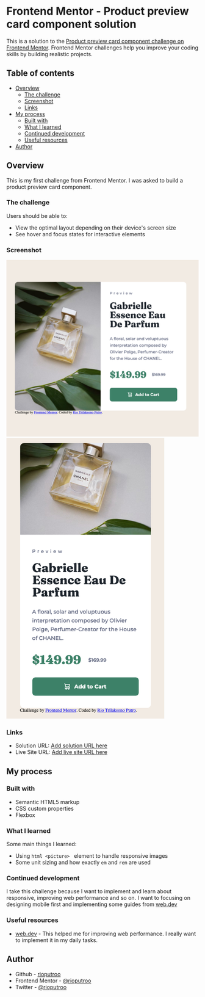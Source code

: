 # Frontend Mentor - Product preview card component solution

This is a solution to the [Product preview card component challenge on Frontend Mentor](https://www.frontendmentor.io/challenges/product-preview-card-component-GO7UmttRfa). Frontend Mentor challenges help you improve your coding skills by building realistic projects. 

## Table of contents

- [Overview](#overview)
  - [The challenge](#the-challenge)
  - [Screenshot](#screenshot)
  - [Links](#links)
- [My process](#my-process)
  - [Built with](#built-with)
  - [What I learned](#what-i-learned)
  - [Continued development](#continued-development)
  - [Useful resources](#useful-resources)
- [Author](#author)

## Overview
This is my first challenge from Frontend Mentor. I was asked to build a product preview card component.

### The challenge

Users should be able to:

- View the optimal layout depending on their device's screen size
- See hover and focus states for interactive elements

### Screenshot

![Desktop Version](./screenshot/screenshot-desktop.png)
![Mobile Version](./screenshot/screenshot-mobile.png)

### Links

- Solution URL: [Add solution URL here](https://your-solution-url.com)
- Live Site URL: [Add live site URL here](https://your-live-site-url.com)

## My process
### Built with

- Semantic HTML5 markup
- CSS custom properties
- Flexbox

### What I learned

Some main things I learned:
- Using ```html <picture> ``` element to handle responsive images
- Some unit sizing and how exactly ``em`` and ``rem`` are used

### Continued development

I take this challenge because I want to implement and learn about responsive, improving web performance and so on. I want to focusing on designing mobile first and implementing some guides from [web.dev](https://web.dev/learn/)

### Useful resources

- [web.dev](https://web.dev/learn/) - This helped me for improving web performance. I really want to implement it in my daily tasks.

## Author

- Github - [rioputroo](https://github.com/rioputroo)
- Frontend Mentor - [@rioputroo](https://www.frontendmentor.io/profile/rioputroo)
- Twitter - [@rioputroo](https://www.twitter.com/rioputroo)

